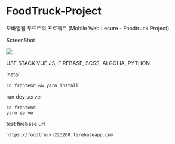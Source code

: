 # FoodTruck-Project
모바일웹 푸드트럭 프로젝트 (Mobile Web Lecure - Foodtruck Project)

ScreenShot

<img src="https://user-images.githubusercontent.com/36877534/50463090-c2f00900-09cc-11e9-86c0-9b18a45d7314.PNG"></img>

USE STACK
VUE.JS, FIREBASE, SCSS, ALGOLIA, PYTHON

install
```
cd frontend && yarn install
```

run dev server 
```
cd frontend
yarn serve
```

test firebase url
```
https://foodtruck-223208.firebaseapp.com
```
